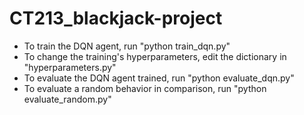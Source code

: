# CT213_blackjack-project
* To train the DQN agent, run "python train_dqn.py"
* To change the training's hyperparameters, edit the dictionary in "hyperparameters.py"
* To evaluate the DQN agent trained, run "python evaluate_dqn.py"
* To evaluate a random behavior in comparison, run "python evaluate_random.py"
